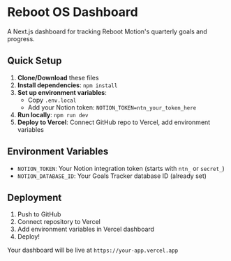 # Reboot OS Dashboard

A Next.js dashboard for tracking Reboot Motion's quarterly goals and progress.

## Quick Setup

1. **Clone/Download** these files
2. **Install dependencies**: `npm install`
3. **Set up environment variables**:
   - Copy `.env.local` 
   - Add your Notion token: `NOTION_TOKEN=ntn_your_token_here`
4. **Run locally**: `npm run dev`
5. **Deploy to Vercel**: Connect GitHub repo to Vercel, add environment variables

## Environment Variables

- `NOTION_TOKEN`: Your Notion integration token (starts with `ntn_` or `secret_`)
- `NOTION_DATABASE_ID`: Your Goals Tracker database ID (already set)

## Deployment

1. Push to GitHub
2. Connect repository to Vercel
3. Add environment variables in Vercel dashboard
4. Deploy!

Your dashboard will be live at `https://your-app.vercel.app`
